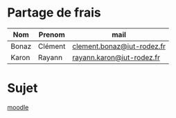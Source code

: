 # Partage de frais

| Nom | Prenom | mail |
|---|---|---|
|Bonaz|Clément|clement.bonaz@iut-rodez.fr|
|Karon|Rayann|rayann.karon@iut-rodez.fr|

# Sujet
[moodle](https://cours22-23.ut-capitole.fr/pluginfile.php/1365525/mod_resource/content/1/appli%20partage%20frais%202023.pdf)
